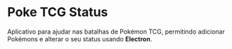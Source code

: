 # Poke TCG Status

Aplicativo para ajudar nas batalhas de Pokémon TCG, permitindo adicionar Pokémons e alterar o seu status usando **Electron**.

